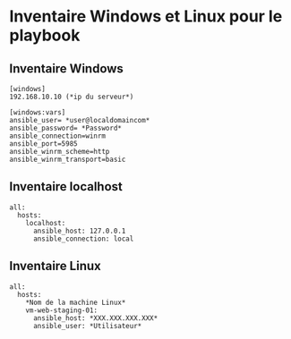 # **Inventaire Windows et Linux pour le playbook**

## **Inventaire Windows**

````
[windows]
192.168.10.10 (*ip du serveur*)

[windows:vars]
ansible_user= *user@localdomaincom*
ansible_password= *Password*
ansible_connection=winrm
ansible_port=5985
ansible_winrm_scheme=http
ansible_winrm_transport=basic

````

## **Inventaire localhost**

````
all:
  hosts:
    localhost:
      ansible_host: 127.0.0.1
      ansible_connection: local

````

## **Inventaire Linux**

````
all:
  hosts:
    *Nom de la machine Linux*
    vm-web-staging-01:
      ansible_host: *XXX.XXX.XXX.XXX*
      ansible_user: *Utilisateur*

````      
